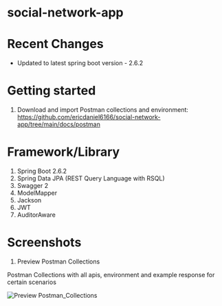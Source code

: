 # social-network-app

# Recent Changes
- Updated to latest spring boot version - 2.6.2

# Getting started

1. Download and import Postman collections and environment: https://github.com/ericdaniel6166/social-network-app/tree/main/docs/postman

# Framework/Library

1. Spring Boot 2.6.2
2. Spring Data JPA (REST Query Language with RSQL)
3. Swagger 2
3. ModelMapper
4. Jackson
5. JWT
6. AuditorAware

# Screenshots
1. Preview Postman Collections

Postman Collections with all apis, environment and example response for certain scenarios

![Preview Postman_Collections](https://github.com/ericdaniel6166/social-network-app/blob/main/docs/images/Preview_Postman_collections.png)


